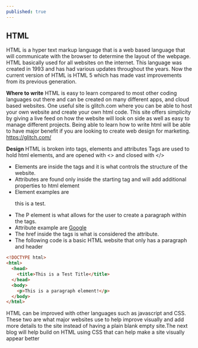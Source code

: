 ```yaml
---
published: true
---
```

## HTML

HTML is a hyper text markup language  that is a web based language that will communicate with the browser to determine the layout of the webpage. HTML basically used for all websites on the internet. This language was created in 1993 and has had various updates throughout the years. Now the current version of HTML is HTML 5 which has made vast improvements from its previous generation.

**Where to write** 
HTML is easy to learn compared to most other coding languages out there and can be created on many different apps, and cloud based websites. One useful site is glitch.com where you can be able to host your own website and create your own html code. This site offers simplicity by giving a live feed on how the website will look on side as well as easy to manage different projects. Being able to learn how to write html will be able to have major benefit if you are looking to create web design for marketing.   https://glitch.com/

**Design**
HTML is broken into tags, elements and attributes 
Tags are used to hold html elements, and are opened with <> and closed with </>
- Elements are inside the tags and it is what controls the structure of the website.
- Attributes are found only inside the starting tag and will add additional properties to html element 
- Element examples are  <p> this is a test. </p>
- The P element is what allows for the user to create a paragraph within the tags.
- Attribute example are <a href=”https://google.com”> Google</a>
- The href inside the tags is what is considered the attribute.
- The following code is a basic HTML website that only has a paragraph and header
```html
<!DOCTYPE html>
<html>
  <head>
    <title>This is a Test Title</title>
  </head>
  <body>
    <p>This is a paragraph element!</p>
  </body>
</html>
```

HTML can be improved with other languages such as javascript and CSS. These two are what major websites use to help improve visually and add more details to the site instead of having a plain blank empty site.The next blog will help build on HTML using CSS that can help make a site visually appear better
